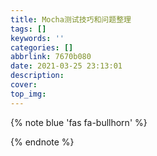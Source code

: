 ```yaml
---
title: Mocha测试技巧和问题整理
tags: []
keywords: ''
categories: []
abbrlink: 7670b080
date: 2021-03-25 23:13:01
description:
cover:
top_img:
---
```


{% note blue 'fas fa-bullhorn' %}



{% endnote %}